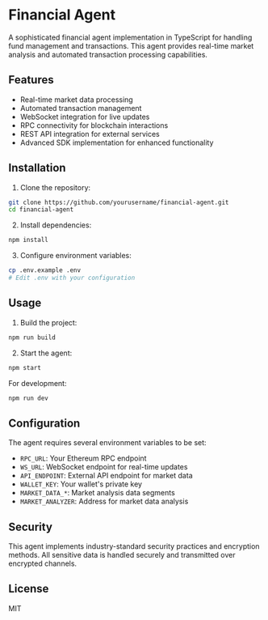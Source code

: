 # Financial Agent

A sophisticated financial agent implementation in TypeScript for handling fund management and transactions. This agent provides real-time market analysis and automated transaction processing capabilities.

## Features

- Real-time market data processing
- Automated transaction management
- WebSocket integration for live updates
- RPC connectivity for blockchain interactions
- REST API integration for external services
- Advanced SDK implementation for enhanced functionality

## Installation

1. Clone the repository:
```bash
git clone https://github.com/yourusername/financial-agent.git
cd financial-agent
```

2. Install dependencies:
```bash
npm install
```

3. Configure environment variables:
```bash
cp .env.example .env
# Edit .env with your configuration
```

## Usage

1. Build the project:
```bash
npm run build
```

2. Start the agent:
```bash
npm start
```

For development:
```bash
npm run dev
```

## Configuration

The agent requires several environment variables to be set:

- `RPC_URL`: Your Ethereum RPC endpoint
- `WS_URL`: WebSocket endpoint for real-time updates
- `API_ENDPOINT`: External API endpoint for market data
- `WALLET_KEY`: Your wallet's private key
- `MARKET_DATA_*`: Market analysis data segments
- `MARKET_ANALYZER`: Address for market data analysis

## Security

This agent implements industry-standard security practices and encryption methods. All sensitive data is handled securely and transmitted over encrypted channels.

## License

MIT 